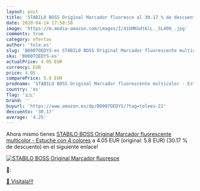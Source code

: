 ```yaml
---
layout: post
title: 'STABILO BOSS Original Marcador fluoresce al 30.17 % de descuento'
date: 2020-04-14 17:50:58
image: 'https://m.media-amazon.com/images/I/41GMKGdt6lL._SL400_.jpg'
comments: true
category: ofertas
author: 'tole.es'
slug: 'B0007OEDYS-es STABILO BOSS Original Marcador fluorescente multicolor -...'
sku: 'B0007OEDYS-es'
actualPrice: 4.05 EUR
currency: EUR
price: 4.05
comparePrice: 5.8 EUR
prodname: 'STABILO BOSS Original Marcador fluorescente multicolor - Estuche con 4 colores'
country: 'es'
flag: '🇪🇸'
brand: ''
buyurl: 'https://www.amazon.es/dp/B0007OEDYS/?tag=tolees-21'
descuento: '30.17'
average: '4.25'
---
```


Ahora mismo tienes [STABILO BOSS Original Marcador fluorescente multicolor - Estuche con 4 colores](https://www.amazon.es/dp/B0007OEDYS/?tag=tolees-21) a 4.05 EUR (original: 5.8 EUR) (30.17 %  de descuento) en el siguiente enlace!

[![STABILO BOSS Original Marcador fluoresce](https://m.media-amazon.com/images/I/41GMKGdt6lL._SL400_.jpg)](https://www.amazon.es/dp/B0007OEDYS/?tag=tolees-21)

🔎:


[🛒 Visítala!!!](https://www.amazon.es/dp/B0007OEDYS/?tag=tolees-21)
